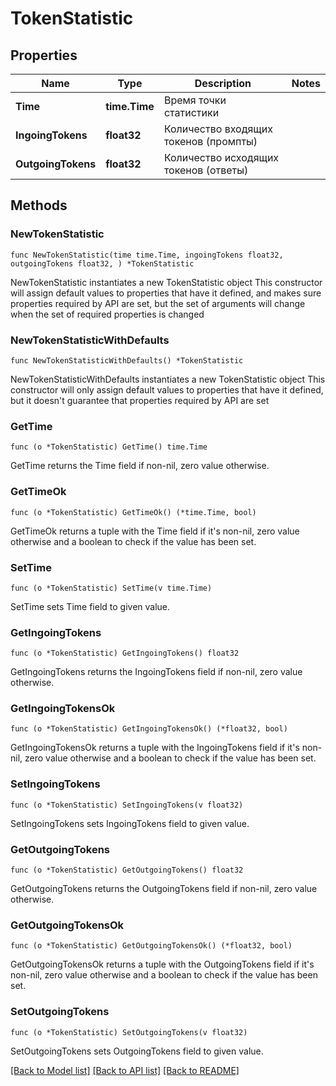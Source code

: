 # TokenStatistic

## Properties

Name | Type | Description | Notes
------------ | ------------- | ------------- | -------------
**Time** | **time.Time** | Время точки статистики | 
**IngoingTokens** | **float32** | Количество входящих токенов (промпты) | 
**OutgoingTokens** | **float32** | Количество исходящих токенов (ответы) | 

## Methods

### NewTokenStatistic

`func NewTokenStatistic(time time.Time, ingoingTokens float32, outgoingTokens float32, ) *TokenStatistic`

NewTokenStatistic instantiates a new TokenStatistic object
This constructor will assign default values to properties that have it defined,
and makes sure properties required by API are set, but the set of arguments
will change when the set of required properties is changed

### NewTokenStatisticWithDefaults

`func NewTokenStatisticWithDefaults() *TokenStatistic`

NewTokenStatisticWithDefaults instantiates a new TokenStatistic object
This constructor will only assign default values to properties that have it defined,
but it doesn't guarantee that properties required by API are set

### GetTime

`func (o *TokenStatistic) GetTime() time.Time`

GetTime returns the Time field if non-nil, zero value otherwise.

### GetTimeOk

`func (o *TokenStatistic) GetTimeOk() (*time.Time, bool)`

GetTimeOk returns a tuple with the Time field if it's non-nil, zero value otherwise
and a boolean to check if the value has been set.

### SetTime

`func (o *TokenStatistic) SetTime(v time.Time)`

SetTime sets Time field to given value.


### GetIngoingTokens

`func (o *TokenStatistic) GetIngoingTokens() float32`

GetIngoingTokens returns the IngoingTokens field if non-nil, zero value otherwise.

### GetIngoingTokensOk

`func (o *TokenStatistic) GetIngoingTokensOk() (*float32, bool)`

GetIngoingTokensOk returns a tuple with the IngoingTokens field if it's non-nil, zero value otherwise
and a boolean to check if the value has been set.

### SetIngoingTokens

`func (o *TokenStatistic) SetIngoingTokens(v float32)`

SetIngoingTokens sets IngoingTokens field to given value.


### GetOutgoingTokens

`func (o *TokenStatistic) GetOutgoingTokens() float32`

GetOutgoingTokens returns the OutgoingTokens field if non-nil, zero value otherwise.

### GetOutgoingTokensOk

`func (o *TokenStatistic) GetOutgoingTokensOk() (*float32, bool)`

GetOutgoingTokensOk returns a tuple with the OutgoingTokens field if it's non-nil, zero value otherwise
and a boolean to check if the value has been set.

### SetOutgoingTokens

`func (o *TokenStatistic) SetOutgoingTokens(v float32)`

SetOutgoingTokens sets OutgoingTokens field to given value.



[[Back to Model list]](../README.md#documentation-for-models) [[Back to API list]](../README.md#documentation-for-api-endpoints) [[Back to README]](../README.md)


